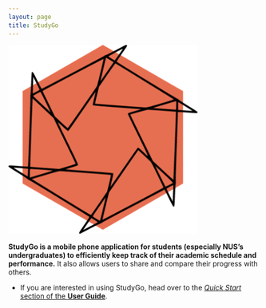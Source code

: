 ```yaml
---
layout: page
title: StudyGo
---
```


![Ui](images/Logo.png)

**StudyGo is a mobile phone application for students (especially NUS’s undergraduates) to efficiently keep track of their academic schedule and performance.** It also allows users to share and compare their progress with others.

* If you are interested in using StudyGo, head over to the [_Quick Start_ section of the **User Guide**](UserGuide.html#quick-start).